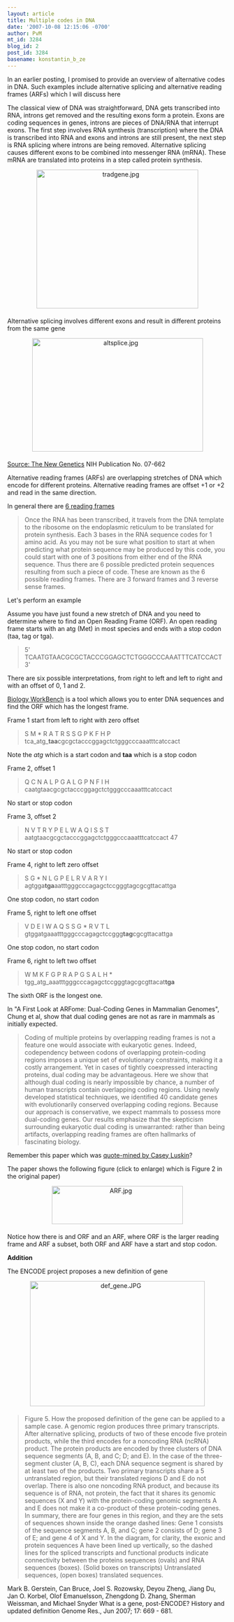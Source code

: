```yaml
---
layout: article
title: Multiple codes in DNA
date: '2007-10-08 12:15:06 -0700'
author: PvM
mt_id: 3284
blog_id: 2
post_id: 3284
basename: konstantin_b_ze
---
```

In an earlier posting, I promised to provide an overview of alternative codes in DNA. Such examples include alternative splicing and alternative reading frames (ARFs) which I will discuss here

The classical view of DNA was straightforward, DNA gets transcribed into RNA, introns get removed and the resulting exons form a protein. Exons are coding sequences in genes, introns are pieces of DNA/RNA that interrupt exons. The first step involves RNA synthesis (transcription) where the DNA is transcribed into RNA and exons and introns are still present, the next step is RNA splicing where introns are being removed. Alternative splicing causes different exons to be combined into messenger RNA (mRNA). These mRNA are translated into proteins in a step called protein synthesis.

<img src="http://pandasthumb.org/images/tradgene.jpg" alt="tradgene.jpg" width="370" height="317" style="text-align: center; display: block; margin: 0 auto 20px;" class="mt-image-center" />

Alternative splicing involves different exons and result in different proteins from the same gene

<img src="http://pandasthumb.org/images/altsplice.jpg" alt="altsplice.jpg" width="391" height="259" style="text-align: center; display: block; margin: 0 auto 20px;" class="mt-image-center" />

[Source: The New Genetics](http://publications.nigms.nih.gov/thenewgenetics/thenewgenetics.pdf) NIH Publication No. 07-662

Alternative reading frames (ARFs) are overlapping stretches of DNA which encode for different proteins. 
Alternative reading frames are offset +1 or +2 and read in the same direction. 

In general there are [6 reading frames](http://www.ebi.ac.uk/2can/tutorials/transcription.html)

> Once the RNA has been transcribed, it travels from the DNA template to the ribosome on the endoplasmic reticulum to be translated for protein synthesis. Each 3 bases in the RNA sequence codes for 1 amino acid. As you may not be sure what position to start at when predicting what protein sequence may be produced by this code, you could start with one of 3 positions from either end of the RNA sequence. Thus there are 6 possible predicted protein sequences resulting from such a piece of code. These are known as the 6 possible reading frames. There are 3 forward frames and 3 reverse sense frames.

Let's perform an example

Assume you have just found a new stretch of DNA and you need to determine where to find an Open Reading Frame (ORF). An open reading frame starts with an atg (Met) in most species and ends with a stop codon (taa, tag or tga). 

> 5'  TCAATGTAACGCGCTACCCGGAGCTCTGGGCCCAAATTTCATCCACT  3'

There are six possible interpretations, from right to left and left to right and with an offset of 0, 1 and 2.

[Biology WorkBench](http://workbench.sdsc.edu/) is a tool which allows you to enter DNA sequences and find the ORF which has the longest frame.

Frame 1 start from left to right with zero offset

> S  M \*  R  A  T  R  S  S  G  P  K  F  H  P<br />
> tca_atg_**taa**cgcgctacccggagctctgggcccaaatttcatccact

Note the _atg_ which is a start codon and **taa** which is a stop codon

Frame 2, offset 1

> Q  C  N  A  L  P  G  A  L  G  P  N  F  I  H <br />
> caatgtaacgcgctacccggagctctgggcccaaatttcatccact

No start or stop codon

Frame 3, offset 2

> N  V  T  R  Y  P  E  L  W  A  Q  I  S  S  T<br />
> aatgtaacgcgctacccggagctctgggcccaaatttcatccact  47

No start or stop codon

Frame 4, right to left zero offset


> S  G  \*  N  L  G  P  E  L  R  V  A  R  Y  I<br />
> agtgga**tga**aatttgggcccagagctccgggtagcgcgttacattga

One stop codon, no start codon

Frame 5, right to left one offset


> V  D  E  I  W  A  Q  S  S  G  \*  R  V  T  L<br />
> gtggatgaaatttgggcccagagctccggg**tag**cgcgttacattga

One stop codon, no start codon

Frame 6, right to left two offset

> W  M  K  F  G  P  R  A  P  G  S  A  L  H  \*<br />
> tgg_atg_aaatttgggcccagagctccgggtagcgcgttacat**tga**

The sixth ORF is the longest one.

In "A First Look at ARFome: Dual-Coding Genes in Mammalian Genomes", Chung et al, show that dual coding genes are not as rare in mammals as initially expected.

> Coding of multiple proteins by overlapping reading frames is not a feature one would associate with eukaryotic genes. Indeed, codependency between codons of overlapping protein-coding regions imposes a unique set of evolutionary constraints, making it a costly arrangement. Yet in cases of tightly coexpressed interacting proteins, dual coding may be advantageous. Here we show that although dual coding is nearly impossible by chance, a number of human transcripts contain overlapping coding regions. Using newly developed statistical techniques, we identified 40 candidate genes with evolutionarily conserved overlapping coding regions. Because our approach is conservative, we expect mammals to possess more dual-coding genes. Our results emphasize that the skepticism surrounding eukaryotic dual coding is unwarranted: rather than being artifacts, overlapping reading frames are often hallmarks of fascinating biology.

Remember this paper which was [quote-mined by Casey Luskin](http://www.pandasthumb.org/archives/2007/06/luskin_dualcodi.html)?

The paper shows the following figure (click to enlarge) which is Figure 2 in the original paper)

[<img src="http://pandasthumb.org/assets_c/2007/10/ARF-thumb-300x87.jpg" alt="ARF.jpg" width="300" height="87" style="text-align: center; display: block; margin: 0 auto 20px;" class="mt-image-center" />](http://pandasthumb.org/archives/ARF1.html)

Notice how there is and ORF and an ARF, where ORF is the larger reading frame and ARF a subset, both ORF and ARF have a start and stop codon.

**Addition**

The ENCODE project proposes a new definition of gene

[<img src="http://pandasthumb.org/images/def_gene-thumb-400x286.jpg" alt="def_gene.JPG" width="400" height="286" style="text-align: center; display: block; margin: 0 auto 20px;" class="mt-image-center" />](http://pandasthumb.org/images/def_gene.html)

> Figure 5. How the proposed definition of the gene can be applied to a sample case. A genomic region produces three primary transcripts. After alternative splicing, products of two of these encode five protein products, while the third encodes for a noncoding RNA (ncRNA) product. The protein products are encoded by three clusters of DNA sequence segments (A, B, and C; D; and E). In the case of the three-segment cluster (A, B, C), each DNA sequence segment is shared by at least two of the products. Two primary transcripts share a 5 untranslated region, but their translated regions D and E do not overlap. There is also one noncoding RNA product, and because its sequence is of RNA, not
> protein, the fact that it shares its genomic sequences (X and Y) with the protein-coding genomic segments A and E does not make it a co-product of these protein-coding genes. In summary, there are
> four genes in this region, and they are the sets of sequences shown inside the orange dashed lines: Gene 1 consists of the sequence segments A, B, and C; gene 2 consists of D; gene 3 of E; and gene 4 of X and Y. In the diagram, for clarity, the exonic and protein sequences A  have been lined up vertically, so the dashed lines for the spliced transcripts and functional products indicate connectivity between the proteins sequences (ovals) and RNA sequences (boxes). (Solid boxes on transcripts) Untranslated sequences, (open boxes) translated sequences.

Mark B. Gerstein, Can Bruce, Joel S. Rozowsky, Deyou Zheng, Jiang Du, Jan O. Korbel, Olof Emanuelsson, Zhengdong D. Zhang, Sherman Weissman, and Michael Snyder What is a gene, post-ENCODE? History and updated definition Genome Res., Jun 2007; 17: 669 - 681.
